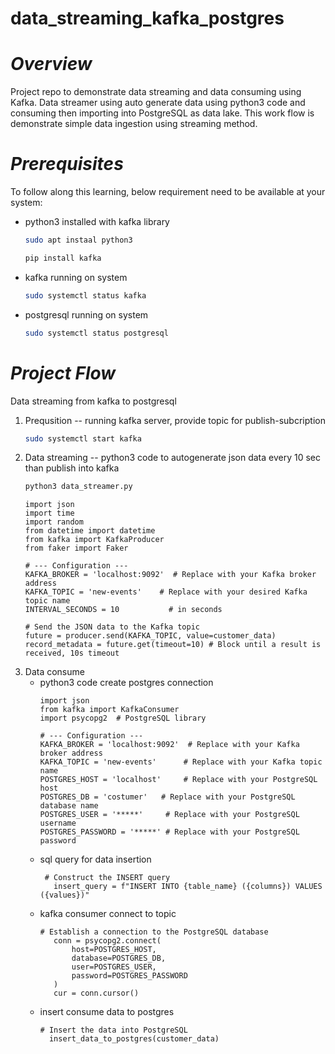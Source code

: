 # data_streaming_kafka_postgres
# *Overview*
Project repo to demonstrate data streaming and data consuming using Kafka. Data streamer using auto generate data using python3 code and consuming then importing into PostgreSQL as data lake. This work flow is demonstrate simple data ingestion using streaming method. 
# *Prerequisites*
To follow along this learning, below requirement need to be available at your system:
- python3 installed with kafka library
  ```bash
  sudo apt instaal python3
  ```
  ```bash
  pip install kafka
  ```
- kafka running on system
  ```bash
  sudo systemctl status kafka
  ```
- postgresql running on system
  ```bash
  sudo systemctl status postgresql
  ```
# *Project Flow*
Data streaming from kafka to postgresql
1. Prequsition -- running kafka server, provide topic for publish-subcription
   ```bash
   sudo systemctl start kafka
   ```
3. Data streaming -- python3 code to autogenerate json data every 10 sec than publish into kafka
   ```bash
   python3 data_streamer.py
   ```
   ```vim
   import json
   import time
   import random
   from datetime import datetime
   from kafka import KafkaProducer
   from faker import Faker

   # --- Configuration ---
   KAFKA_BROKER = 'localhost:9092'  # Replace with your Kafka broker address
   KAFKA_TOPIC = 'new-events'    # Replace with your desired Kafka topic name
   INTERVAL_SECONDS = 10           # in seconds
   ```
   ```vim
   # Send the JSON data to the Kafka topic
   future = producer.send(KAFKA_TOPIC, value=customer_data)
   record_metadata = future.get(timeout=10) # Block until a result is received, 10s timeout
   ```
5. Data consume
   - python3 code create postgres connection
     ```vim
     import json
     from kafka import KafkaConsumer
     import psycopg2  # PostgreSQL library

     # --- Configuration ---
     KAFKA_BROKER = 'localhost:9092'  # Replace with your Kafka broker address
     KAFKA_TOPIC = 'new-events'      # Replace with your Kafka topic name
     POSTGRES_HOST = 'localhost'     # Replace with your PostgreSQL host
     POSTGRES_DB = 'costumer'   # Replace with your PostgreSQL database name
     POSTGRES_USER = '*****'     # Replace with your PostgreSQL username
     POSTGRES_PASSWORD = '*****' # Replace with your PostgreSQL password
     ```
   - sql query for data insertion
     ```vim
      # Construct the INSERT query
        insert_query = f"INSERT INTO {table_name} ({columns}) VALUES ({values})"
     ```
   - kafka consumer connect to topic
     ```vim
     # Establish a connection to the PostgreSQL database
        conn = psycopg2.connect(
            host=POSTGRES_HOST,
            database=POSTGRES_DB,
            user=POSTGRES_USER,
            password=POSTGRES_PASSWORD
        )
        cur = conn.cursor()
     ```
   - insert consume data to postgres
     ```vim
     # Insert the data into PostgreSQL
       insert_data_to_postgres(customer_data)
     ```
